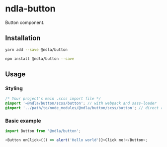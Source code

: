 # ndla-button

Button component.

## Installation

```sh
yarn add --save @ndla/button
```

```sh
npm install @ndla/button --save
```

## Usage

### Styling

```scss
/* Your project's main .scss import file */
@import '~@ndla/button/scss/button'; // with webpack and sass-loader
@import '../path/to/node_modules/@ndla/button/scss/button'; // direct reference
```

### Basic example

```js
import Button from '@ndla/button';

<Button onClick={() => alert('Hello world')}>Click me!</Button>;
```

